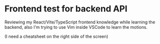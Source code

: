 # Frontend test for backend API

Reviewing my React/Vite/TypeScript frontend knowledge while learning the backend, also I'm trying to use Vim inside VSCode to learn the motions.

(I need a cheatsheet on the right side of the screen)

